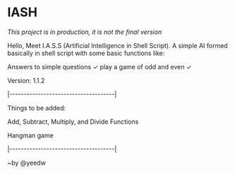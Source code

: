 # IASH
*This project is in production, it is not the final version*

Hello, Meet I.A.S.S (Artificial Intelligence in Shell Script).
A simple AI formed basically in shell script with some basic functions like:

Answers to simple questions ✓
play a game of odd and even ✓

Version: 1.1.2

|-------------------------------------|

Things to be added:

Add, Subtract, Multiply, and Divide Functions

Hangman game

|-------------------------------------|

~by @yeedw
